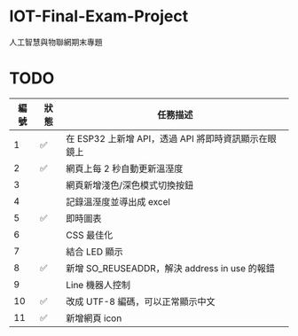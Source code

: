 # IOT-Final-Exam-Project
人工智慧與物聯網期末專題


# TODO
| 編號 | 狀態 | 任務描述 |
| --- | --- | --- |
|  1  |  ✅ | 在 ESP32 上新增 API，透過 API 將即時資訊顯示在眼鏡上 |
|  2  |  ✅ | 網頁上每 2 秒自動更新溫溼度 |
|  3  |     | 網頁新增淺色/深色模式切換按鈕 |
|  4  |     | 記錄溫溼度並導出成 excel |
|  5  |  ✅ | 即時圖表 |
|  6  |     | CSS 最佳化 |
|  7  |     | 結合 LED 顯示 |
|  8  |  ✅ | 新增 SO_REUSEADDR，解決 address in use 的報錯 |
|  9  |     | Line 機器人控制 |
|  10 |  ✅ | 改成 UTF-8 編碼，可以正常顯示中文 |
|  11 |  ✅ | 新增網頁 icon |
